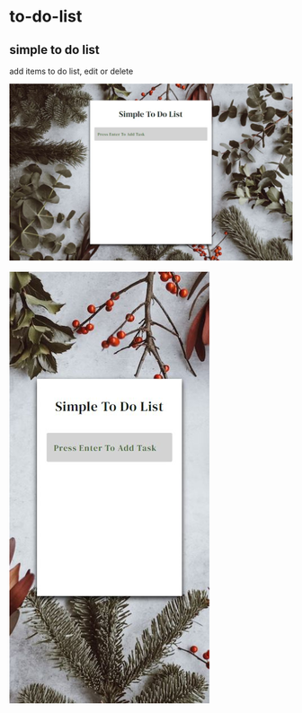 # to-do-list
<h2>simple to do list</h2>
<p>add items to do list, edit or delete</p>
<img src="to-do-list-pc.JPG" alt="to-do-list">
<br><br>
<img src="to-do-list-phone.JPG" alt="to-do-list">
